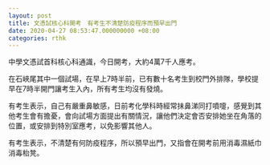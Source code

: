 ```yaml
---
layout: post
title: 文憑試核心科開考　有考生不清楚防疫程序而預早出門
date: 2020-04-27 08:53:47.000000000 +08:00
categories: rthk
---
```


中學文憑試首科核心科通識，今日開考，大約4萬7千人應考。

在石峽尾其中一個試場，在早上7時半前，已有數十名考生到校門外排隊，學校提早在7時半開門讓考生入內，所有考生均沒有發燒。

有考生表示，自己有嚴重鼻敏感，日前考化學科時經常抺鼻涕同打噴嚏，感覺到其他考生會有擔憂，會向試場方面提出有關情況，讓他們決定會否安排她坐在角落的位置，或安排到特別室應考，以免影響其他人。

有考生表示，不清楚有何防疫程序，所以預早出門，又指會在開考前用消毒濕紙巾消毒枱凳。
